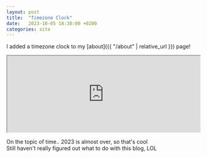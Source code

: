 ```yaml
---
layout: post
title:  "Timezone Clock"
date:   2023-10-05 18:30:00 +0200
categories: site
---
```


I added a timezone clock to my [about]({{ "/about" | relative_url }}) page!  
<iframe height="200px" width="100%" src="https://www.timeanddate.com/worldclock/fullscreen.html?n=743" style="display: block; margin: auto;"></iframe>
  
  
On the topic of time.. 2023 is almost over, so that's cool  
Still haven't really figured out what to do with this blog, LOL
